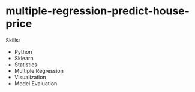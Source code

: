 # multiple-regression-predict-house-price

Skills:
- Python
- Sklearn
- Statistics
- Multiple Regression
- Visualization
- Model Evaluation
